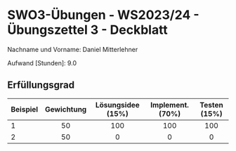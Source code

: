 # **SWO3-Übungen - WS2023/24 - Übungszettel 3 - Deckblatt**

Nachname und Vorname: Daniel Mitterlehner

Aufwand [Stunden]:    9.0

## **Erfüllungsgrad**

| Beispiel  | Gewichtung  | Lösungsidee (15%) | Implement. (70%) | Testen (15%)    |
| --------- | :---------: | :---------------: | :--------------: | :-------------: |
| 1         | 50          | 100               | 100              | 100             |
| 2         | 50          | 0                 | 0                | 0               |
